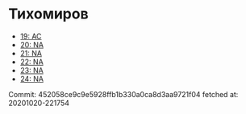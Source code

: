 # Тихомиров
- [19: AC](19.md)
- [20: NA](20.md)
- [21: NA](21.md)
- [22: NA](22.md)
- [23: NA](23.md)
- [24: NA](24.md)

Commit: 452058ce9c9e5928ffb1b330a0ca8d3aa9721f04
 fetched at: 20201020-221754
